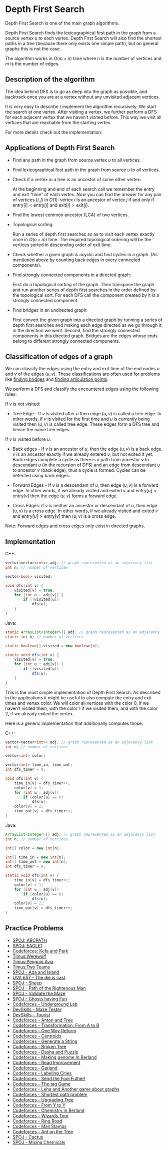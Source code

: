 # Depth First Search

Depth First Search is one of the main graph algorithms.

Depth First Search finds the lexicographical first path in the graph from a source vertex $u$ to each vertex.
Depth First Search will also find the shortest paths in a tree (because there only exists one simple path), but on general graphs this is not the case.

The algorithm works in $O(m + n)$ time where $n$ is the number of vertices and $m$ is the number of edges.

## Description of the algorithm

The idea behind DFS is to go as deep into the graph as possible, and backtrack once you are at a vertex without any unvisited adjacent vertices.

It is very easy to describe / implement the algorithm recursively:
We start the search at one vertex.
After visiting a vertex, we further perform a DFS for each adjacent vertex that we haven't visited before.
This way we visit all vertices that are reachable from the starting vertex.

For more details check out the implementation.

## Applications of Depth First Search

- Find any path in the graph from source vertex $u$ to all vertices.

- Find lexicographical first path in the graph from source $u$ to all vertices.

- Check if a vertex in a tree is an ancestor of some other vertex:

  At the beginning and end of each search call we remember the entry and exit "time" of each vertex.
  Now you can find the answer for any pair of vertices $(i, j)$ in $O(1)$:
  vertex $i$ is an ancestor of vertex $j$ if and only if $\text{entry}[i] < \text{entry}[j]$ and $\text{exit}[i] > \text{exit}[j]$.

- Find the lowest common ancestor (LCA) of two vertices.

- Topological sorting:

  Run a series of depth first searches so as to visit each vertex exactly once in $O(n + m)$ time.
  The required topological ordering will be the vertices sorted in descending order of exit time.

- Check whether a given graph is acyclic and find cycles in a graph. (As mentioned above by counting back edges in every connected components).

- Find strongly connected components in a directed graph:

  First do a topological sorting of the graph.
  Then transpose the graph and run another series of depth first searches in the order defined by the topological sort. For each DFS call the component created by it is a strongly connected component.

- Find bridges in an undirected graph:

  First convert the given graph into a directed graph by running a series of depth first searches and making each edge directed as we go through it, in the direction we went. Second, find the strongly connected components in this directed graph. Bridges are the edges whose ends belong to different strongly connected components.

## Classification of edges of a graph

We can classify the edges using the entry and exit time of the end nodes $u$ and $v$ of the edges $(u,v)$.
These classifications are often used for problems like [finding bridges](bridge-searching.md) and [finding articulation points](cutpoints.md).

We perform a DFS and classify the encountered edges using the following rules:

If $v$ is not visited:

- Tree Edge - If $v$ is visited after $u$ then edge $(u,v)$ is called a tree edge. In other words, if $v$ is visited for the first time and $u$ is currently being visited then $(u,v)$ is called tree edge.
  These edges form a DFS tree and hence the name tree edges.

If $v$ is visited before $u$:

- Back edges - If $v$ is an ancestor of $u$, then the edge $(u,v)$ is a back edge. $v$ is an ancestor exactly if we already entered $v$, but not exited it yet. Back edges complete a cycle as there is a path from ancestor $v$ to descendant $u$ (in the recursion of DFS) and an edge from descendant $u$ to ancestor $v$ (back edge), thus a cycle is formed. Cycles can be detected using back edges.

- Forward Edges - If $v$ is a descendant of $u$, then edge $(u, v)$ is a forward edge. In other words, if we already visited and exited $v$ and $\text{entry}[u] < \text{entry}[v]$ then the edge $(u,v)$ forms a forward edge.
- Cross Edges: if $v$ is neither an ancestor or descendant of $u$, then edge $(u, v)$ is a cross edge. In other words, if we already visited and exited $v$ and $\text{entry}[u] > \text{entry}[v]$ then $(u,v)$ is a cross edge.

Note: Forward edges and cross edges only exist in directed graphs.

## Implementation

C++:

```cpp
vector<vector<int>> adj; // graph represented as an adjacency list
int n; // number of vertices

vector<bool> visited;

void dfs(int v) {
	visited[v] = true;
	for (int u : adj[v]) {
		if (!visited[u])
			dfs(u);
    }
}
```

Java:

```java
static ArrayList<Integer>[] adj; // graph represented as an adjacency list
static int n; // number of vertices

static boolean[] visited = new boolean[n];

static void dfs(int v) {
	visited[v] = true;
	for (int u : adj[v]) {
		if (!visited[u])
			dfs(u);
    }
}
```

This is the most simple implementation of Depth First Search.
As described in the applications it might be useful to also compute the entry and exit times and vertex color.
We will color all vertices with the color 0, if we haven't visited them, with the color 1 if we visited them, and with the color 2, if we already exited the vertex.

Here is a generic implementation that additionally computes those:

C++:

```cpp
vector<vector<int>> adj; // graph represented as an adjacency list
int n; // number of vertices

vector<int> color;

vector<int> time_in, time_out;
int dfs_timer = 0;

void dfs(int v) {
	time_in[v] = dfs_timer++;
	color[v] = 1;
	for (int u : adj[v])
		if (color[u] == 0)
			dfs(u);
	color[v] = 2;
	time_out[v] = dfs_timer++;
}
```

Java:

```java
ArrayList<Integer>[] adj; // graph represented as an adjacency list
int n; // number of vertices

int[] color = new int[n];

int[] time_in = new int[n];
int[] time_out = new int[n];
int dfs_timer = 0;

static void dfs(int v) {
	time_in[v] = dfs_timer++;
	color[v] = 1;
	for (int u : adj[v])
		if (color[u] == 0)
			dfs(u);
	color[v] = 2;
	time_out[v] = dfs_timer++;
}
```

## Practice Problems

- [SPOJ: ABCPATH](http://www.spoj.com/problems/ABCPATH/)
- [SPOJ: EAGLE1](http://www.spoj.com/problems/EAGLE1/)
- [Codeforces: Kefa and Park](http://codeforces.com/problemset/problem/580/C)
- [Timus:Werewolf](http://acm.timus.ru/problem.aspx?space=1&num=1242)
- [Timus:Penguin Avia](http://acm.timus.ru/problem.aspx?space=1&num=1709)
- [Timus:Two Teams](http://acm.timus.ru/problem.aspx?space=1&num=1106)
- [SPOJ - Ada and Island](http://www.spoj.com/problems/ADASEA/)
- [UVA 657 - The die is cast](https://uva.onlinejudge.org/index.php?option=com_onlinejudge&Itemid=8&page=show_problem&problem=598)
- [SPOJ - Sheep](http://www.spoj.com/problems/KOZE/)
- [SPOJ - Path of the Rightenous Man](http://www.spoj.com/problems/RIOI_2_3/)
- [SPOJ - Validate the Maze](http://www.spoj.com/problems/MAKEMAZE/)
- [SPOJ - Ghosts having Fun](http://www.spoj.com/problems/GHOSTS/)
- [Codeforces - Underground Lab](http://codeforces.com/contest/781/problem/C)
- [DevSkills - Maze Tester](https://devskill.com/CodingProblems/ViewProblem/3)
- [DevSkills - Tourist](https://devskill.com/CodingProblems/ViewProblem/17)
- [Codeforces - Anton and Tree](http://codeforces.com/contest/734/problem/E)
- [Codeforces - Transformation: From A to B](http://codeforces.com/contest/727/problem/A)
- [Codeforces - One Way Reform](http://codeforces.com/contest/723/problem/E)
- [Codeforces - Centroids](http://codeforces.com/contest/709/problem/E)
- [Codeforces - Generate a String](http://codeforces.com/contest/710/problem/E)
- [Codeforces - Broken Tree](http://codeforces.com/contest/758/problem/E)
- [Codeforces - Dasha and Puzzle](http://codeforces.com/contest/761/problem/E)
- [Codeforces - Making genome In Berland](http://codeforces.com/contest/638/problem/B)
- [Codeforces - Road Improvement](http://codeforces.com/contest/638/problem/C)
- [Codeforces - Garland](http://codeforces.com/contest/767/problem/C)
- [Codeforces - Labeling Cities](http://codeforces.com/contest/794/problem/D)
- [Codeforces - Send the Fool Futher!](http://codeforces.com/contest/802/problem/K)
- [Codeforces - The tag Game](http://codeforces.com/contest/813/problem/C)
- [Codeforces - Leha and Another game about graphs](http://codeforces.com/contest/841/problem/D)
- [Codeforces - Shortest path problem](http://codeforces.com/contest/845/problem/G)
- [Codeforces - Upgrading Tree](http://codeforces.com/contest/844/problem/E)
- [Codeforces - From Y to Y](http://codeforces.com/contest/849/problem/C)
- [Codeforces - Chemistry in Berland](http://codeforces.com/contest/846/problem/E)
- [Codeforces - Wizards Tour](http://codeforces.com/contest/861/problem/F)
- [Codeforces - Ring Road](http://codeforces.com/contest/24/problem/A)
- [Codeforces - Mail Stamps](http://codeforces.com/contest/29/problem/C)
- [Codeforces - Ant on the Tree](http://codeforces.com/contest/29/problem/D)
- [SPOJ - Cactus](http://www.spoj.com/problems/CAC/)
- [SPOJ - Mixing Chemicals](http://www.spoj.com/problems/AMR10J/)
